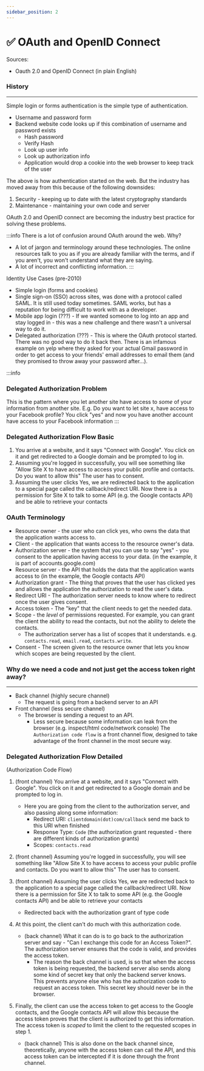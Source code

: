 ```yaml
---
sidebar_position: 2
---
```


# ✅ OAuth and OpenID Connect


Sources:
 - Oauth 2.0 and OpenID Connect (in plain English)

### History
---
Simple login or forms authentication is the simple type of authentication.
* Username and password form 
* Backend website code looks up if this combination of username and password exists
	* Hash password
	* Verify Hash
	* Look up user info
	* Look up authorization info
	* Application would drop a cookie into the web browser to keep track of the user

The above is how authentication started on the web.  But the industry has moved away from this because of the following downsides:
1. Security - keeping up to date with the latest cryptography standards
2. Maintenance - maintaining your own code and server

OAuth 2.0 and OpenID connect are becoming the industry best practice for solving these problems.

:::info
There is a lot of confusion around OAuth around the web.  Why?
*  A lot of jargon and terminology around these technologies. The online resources talk to you as if you are already familiar with the terms, and if you aren't, you won't understand what they are saying.
* A lot of incorrect and conflicting information. 
:::

Identity Use Cases (pre-2010)
* Simple login (forms and cookies)
* Single sign-on (SSO) across sites, was done with a protocol called SAML. It is still used today sometimes. SAML works, but has a reputation for being difficult to work with as a developer. 
* Mobile app login (???) - If we wanted someone to log into an app and stay logged in - this was a new challenge and there wasn't a universal way to do it.
* Delegated authorization (???) - This is where the OAuth protocol started. There was no good way to do it back then. There is an infamous example on yelp where they asked for your actual Gmail password in order to get access to your friends' email addresses to email them (and they promised to throw away your password after...).

:::info

### Delegated Authorization Problem

This is the pattern where you let another site have access to *some* of your information from another site. E.g. Do you want to let site x, have access to your Facebook profile? You click "yes" and now you have another account have access to your Facebook information
:::

### Delegated Authorization Flow Basic

1.  You arrive at a website, and it says "Connect with Google". You click on it and get redirected to a Google domain and be prompted to log in. 
2. Assuming you're logged in successfully, you will see something like "Allow Site X to have access to access your public profile and contacts. Do you want to allow this" The user has to consent.
3. Assuming the user clicks Yes, we are redirected back to the application to a special page called the callback/redirect URI. Now there is a permission for Site X to talk to some API (e.g. the Google contacts API) and be able to retrieve your contacts

### OAuth Terminology

* Resource owner - the user who can click yes, who owns the data that the application wants access to.
* Client - the application that wants access to the resource owner's data.
* Authorization server - the system that you can use to say "yes" - you consent to the application having access to your data. (in the example, it is part of accounts.google.com)
* Resource server - the API that holds the data that the application wants access to (in the example, the Google contacts API)
* Authorization grant - The thing that proves that the user has clicked yes and allows the application the authorization to read the user's data.
* Redirect URI - The authorization server needs to know where to redirect once the user gives consent.
* Access token - The "key" that the client needs to get the needed data.
* Scope - the *level* of permissions requested. For example, you can grant the client the ability to read the contacts, but not the ability to delete the contacts.
	* The authorization server has a list of scopes that it understands. e.g. `contacts.read`, `email.read`, `contacts.write`.
* Consent - The screen given to the resource owner that lets you know which scopes are being requested by the client.




### Why do we need a code and not just get the access token right away?
___
* Back channel (highly secure channel)
	* The request is going from a backend server to an API
* Front channel (less secure channel)
	* The browser is sending a request to an API.
		* Less secure because some information can leak from the browser (e.g. inspect/html code/network console)
The `Authorization code flow` is a front channel flow, designed to take advantage of the front channel in the most secure way.


### Delegated Authorization Flow Detailed

(Authorization Code Flow)

1. (front channel) You arrive at a website, and it says "Connect with Google". You click on it and get redirected to a Google domain and be prompted to log in. 
	* Here you are going from the client to the authorization server, and also passing along some information: 
		* Redirect URI: `clientdomain(dot)com/callback` send me back to this URI when finished
		* Response Type: `Code` (the authorization grant requested - there are different kinds of authorization grants)
		* Scopes: `contacts.read`
1. (front channel) Assuming you're logged in successfully, you will see something like "Allow Site X to have access to access your public profile and contacts. Do you want to allow this" The user has to consent.
2. (front channel) Assuming the user clicks Yes, we are redirected back to the application to a special page called the callback/redirect URI. Now there is a permission for Site X to talk to some API (e.g. the Google contacts API) and be able to retrieve your contacts
	* Redirected back with the authorization grant of type code

3. At this point, the client can't do much with this authorization code. 
	* (back channel) What it can do is to go back to the authorization server and say - "Can I exchange this code for an Access Token?". The authorization server ensures that the code is valid, and provides the access token.
		* The reason the back channel is used, is so that when the access token is being requested, the backend server also sends along some kind of secret key that only the backend server knows. This prevents anyone else who has the authorization code to request an access token. This secret key should never be in the browser.

4. Finally, the client can use the access token to get access to the Google contacts, and the Google contacts API will allow this because the access token proves that the client is authorized to get this information. The access token is *scoped* to limit the client to the requested scopes in step 1.
	* (back channel) This is also done on the back channel since, theoretically, anyone with the access token can call the API, and this access token can be intercepted if it is done through the front channel.

